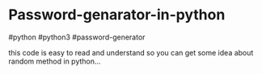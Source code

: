 # Password-genarator-in-python
#python
#python3
#password-generator

this code is easy to read and understand
so you can get some idea about random method in python...
